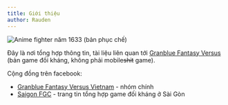 ```yaml
---
title: Giới thiệu
author: Rauden
---
```


![Anime fighter năm 1633 ([bản phục chế][2])][1]

Đây là nơi tổng hợp thông tin, tài liệu liên quan tới [Granblue Fantasy
Versus][5] (bản game đối kháng, không phải mobile~~shit~~ game).

Cộng đồng trên facebook:

- [Granblue Fantasy Versus Vietnam][3] - nhóm chính
- [Saigon FGC][4] - trang tin tổng hợp game đối kháng ở Sài Gòn

[1]: https://user-images.githubusercontent.com/1446315/77450205-8c9a7700-6e25-11ea-8b5d-9d335cdc542b.png
[2]: https://commons.wikimedia.org/wiki/File:Rembrandt_Harmensz._van_Rijn_163.jpg
[3]: https://www.facebook.com/groups/GBVSVietnam
[4]: https://www.facebook.com/SaigonFGC
[5]: http://granbluefantasyvs.com/
